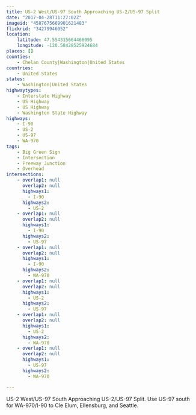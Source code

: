 ```yaml
---
title: US-2 West/US-97 South Approaching US-2/US-97 Split
date: "2017-04-28T11:27:02Z"
imageid: "4587675669901621483"
flickrid: "34279946052"
location:
    latitude: 47.554315664466095
    longitude: -120.58428525924684
places: []
counties:
    - Chelan County|Washington|United States
countries:
    - United States
states:
    - Washington|United States
highwaytypes:
    - Interstate Highway
    - US Highway
    - US Highway
    - Washington State Highway
highways:
    - I-90
    - US-2
    - US-97
    - WA-970
tags:
    - Big Green Sign
    - Intersection
    - Freeway Junction
    - Overhead
intersections:
    - overlap1: null
      overlap2: null
      highways1:
        - I-90
      highways2:
        - US-2
    - overlap1: null
      overlap2: null
      highways1:
        - I-90
      highways2:
        - US-97
    - overlap1: null
      overlap2: null
      highways1:
        - I-90
      highways2:
        - WA-970
    - overlap1: null
      overlap2: null
      highways1:
        - US-2
      highways2:
        - US-97
    - overlap1: null
      overlap2: null
      highways1:
        - US-2
      highways2:
        - WA-970
    - overlap1: null
      overlap2: null
      highways1:
        - US-97
      highways2:
        - WA-970

---
```

US-2 West/US-97 South Approaching US-2/US-97 Split.  Use US-97 south for WA-970/I-90 to Cle Elum, Ellensburg, and Seattle.